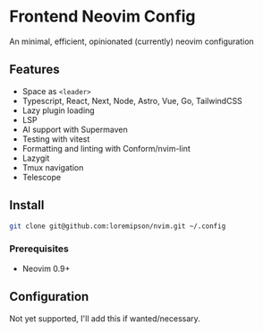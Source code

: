 # Frontend Neovim Config

An minimal, efficient, opinionated (currently) neovim configuration

## Features

- Space as `<leader>`
- Typescript, React, Next, Node, Astro, Vue, Go, TailwindCSS
- Lazy plugin loading
- LSP
- AI support with Supermaven
- Testing with vitest
- Formatting and linting with Conform/nvim-lint
- Lazygit
- Tmux navigation
- Telescope

## Install

```sh
git clone git@github.com:loremipson/nvim.git ~/.config
```

### Prerequisites

- Neovim 0.9+

## Configuration

Not yet supported, I'll add this if wanted/necessary.
